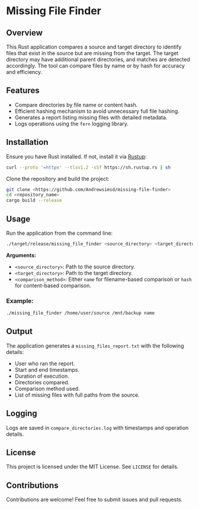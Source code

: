 # Missing File Finder

## Overview
This Rust application compares a source and target directory to identify files that exist in the source but are missing from the target. The target directory may have additional parent directories, and matches are detected accordingly. The tool can compare files by name or by hash for accuracy and efficiency.

## Features
- Compare directories by file name or content hash.
- Efficient hashing mechanism to avoid unnecessary full file hashing.
- Generates a report listing missing files with detailed metadata.
- Logs operations using the `fern` logging library.


## Installation
Ensure you have Rust installed. If not, install it via [Rustup](https://rustup.rs/):
```sh
curl --proto '=https' --tlsv1.2 -sSf https://sh.rustup.rs | sh
```

Clone the repository and build the project:
```sh
git clone <https://github.com/Andrewsimsd/missing-file-finder>
cd <repository_name>
cargo build --release
```

## Usage
Run the application from the command line:
```sh
./target/release/missing_file_finder <source_directory> <target_directory> <comparison_method>
```

**Arguments:**
- `<source_directory>`: Path to the source directory.
- `<target_directory>`: Path to the target directory.
- `<comparison_method>`: Either `name` for filename-based comparison or `hash` for content-based comparison.

### Example:
```sh
./missing_file_finder /home/user/source /mnt/backup name
```

## Output
The application generates a `missing_files_report.txt` with the following details:
- User who ran the report.
- Start and end timestamps.
- Duration of execution.
- Directories compared.
- Comparison method used.
- List of missing files with full paths from the source.

## Logging
Logs are saved in `compare_directories.log` with timestamps and operation details.

## License
This project is licensed under the MIT License. See `LICENSE` for details.

## Contributions
Contributions are welcome! Feel free to submit issues and pull requests.



